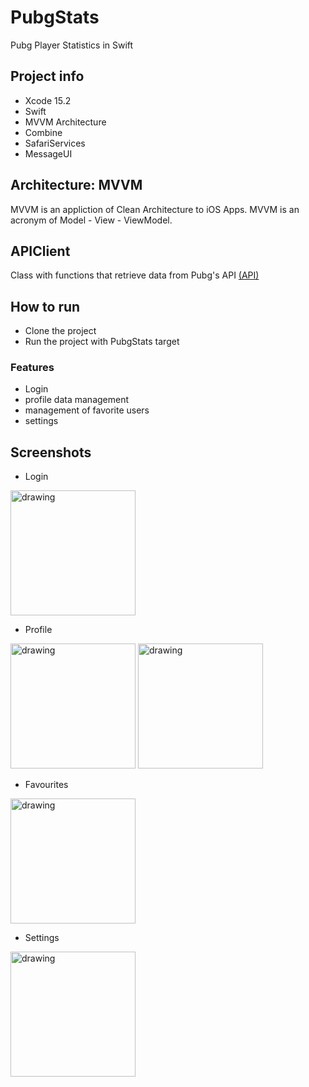 # PubgStats
Pubg Player Statistics in Swift

## Project info
* Xcode 15.2
* Swift
* MVVM Architecture
* Combine
* SafariServices
* MessageUI

## Architecture: MVVM
MVVM is an appliction of Clean Architecture to iOS Apps. MVVM is an acronym of Model - View - ViewModel.

## APIClient
Class with functions that retrieve data from Pubg's API
[(API)](https://documentation.pubg.com/en/introduction.html)

## How to run
* Clone the project
* Run the project with PubgStats target

### Features
* Login
* profile data management
* management of favorite users
* settings

## Screenshots
* Login
<img src="https://github.com/Ruben2114/PubgStats/assets/102611529/c8e267e5-821f-41b5-94fd-b604497e4088" alt="drawing" width="200"/>

* Profile
<img src="https://github.com/Ruben2114/PubgStats/assets/102611529/7b850622-333a-4ff2-8f7c-a74d06bd42c0" alt="drawing" width="200"/>
<img src="https://github.com/Ruben2114/PubgStats/assets/102611529/2e95ecfc-a1ee-4ae5-9be1-cfcaec4d074b" alt="drawing" width="200"/>

* Favourites
<img src="https://github.com/Ruben2114/PubgStats/assets/102611529/ff7f58ba-8674-4992-8c7b-0e055197c7c2" alt="drawing" width="200"/>

* Settings
<img src="https://github.com/Ruben2114/PubgStats/assets/102611529/70a9f8b7-69a7-4a01-8922-cd6f46f11024" alt="drawing" width="200"/>

